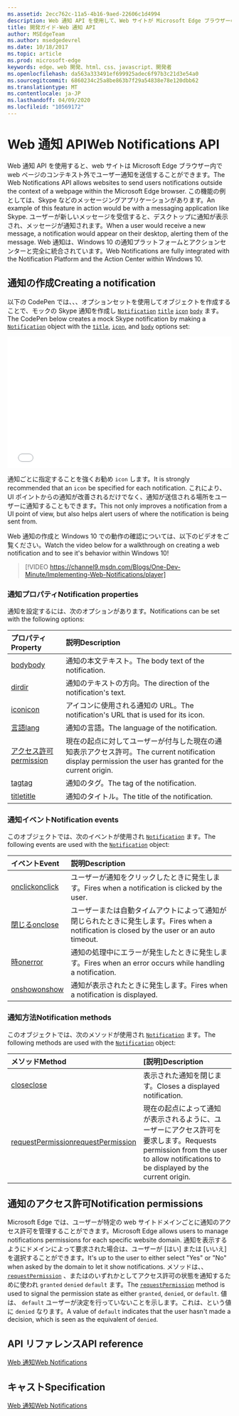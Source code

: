 ```yaml
---
ms.assetid: 2ecc762c-11a5-4b16-9aed-22606c1d4994
description: Web 通知 API を使用して、Web サイトが Microsoft Edge ブラウザーのコンテキスト外でユーザー通知を送信できるようにする方法について説明します。
title: 開発ガイド-Web 通知 API
author: MSEdgeTeam
ms.author: msedgedevrel
ms.date: 10/18/2017
ms.topic: article
ms.prod: microsoft-edge
keywords: edge、web 開発、html、css、javascript、開発者
ms.openlocfilehash: da563a333491ef699925adec6f97b3c21d3e54a0
ms.sourcegitcommit: 6860234c25a8be863b7f29a54838e78e120dbb62
ms.translationtype: MT
ms.contentlocale: ja-JP
ms.lasthandoff: 04/09/2020
ms.locfileid: "10569172"
---
```

# <span data-ttu-id="20091-104">Web 通知 API</span><span class="sxs-lookup"><span data-stu-id="20091-104">Web Notifications API</span></span>

<span data-ttu-id="20091-105">Web 通知 API を使用すると、web サイトは Microsoft Edge ブラウザー内で web ページのコンテキスト外でユーザー通知を送信することができます。</span><span class="sxs-lookup"><span data-stu-id="20091-105">The Web Notifications API allows websites to send users notifications outside the context of a webpage within the Microsoft Edge browser.</span></span> <span data-ttu-id="20091-106">この機能の例としては、Skype などのメッセージングアプリケーションがあります。</span><span class="sxs-lookup"><span data-stu-id="20091-106">An example of this feature in action would be with a messaging application like Skype.</span></span> <span data-ttu-id="20091-107">ユーザーが新しいメッセージを受信すると、デスクトップに通知が表示され、メッセージが通知されます。</span><span class="sxs-lookup"><span data-stu-id="20091-107">When a user would receive a new message, a notification would appear on their desktop, alerting them of the message.</span></span> <span data-ttu-id="20091-108">Web 通知は、Windows 10 の通知プラットフォームとアクションセンターと完全に統合されています。</span><span class="sxs-lookup"><span data-stu-id="20091-108">Web Notifications are fully integrated with the Notification Platform and the Action Center within Windows 10.</span></span> 

## <span data-ttu-id="20091-109">通知の作成</span><span class="sxs-lookup"><span data-stu-id="20091-109">Creating a notification</span></span>

<span data-ttu-id="20091-110">以下の CodePen では、、、オプションセットを使用してオブジェクトを作成することで、モックの Skype 通知を作成し [`Notification`](https://msdn.microsoft.com/library/mt710818) [`title`](https://msdn.microsoft.com/library/mt710826) [`icon`](https://msdn.microsoft.com/library/mt710814) [`body`](https://msdn.microsoft.com/library/mt710811) ます。</span><span class="sxs-lookup"><span data-stu-id="20091-110">The CodePen below creates a mock Skype notification by making a [`Notification`](https://msdn.microsoft.com/library/mt710818) object with the [`title`](https://msdn.microsoft.com/library/mt710826), [`icon`](https://msdn.microsoft.com/library/mt710814), and [`body`](https://msdn.microsoft.com/library/mt710811) options set:</span></span>


<iframe height='295' scrolling='no' title='<span data-ttu-id="20091-111">Web 通知</span><span class="sxs-lookup"><span data-stu-id="20091-111">Web notifications</span></span>' src='//codepen.io/MicrosoftEdgeDocumentation/embed/RGbxWW/?height=295&theme-id=23761&default-tab=result&embed-version=2&editable=true' frameborder='no' allowtransparency='true' allowfullscreen='true' style='width: 100%;'><span data-ttu-id="20091-112"><a href='https://codepen.io/MicrosoftEdgeDocumentation/pen/RGbxWW/'> </a> CodePen で Microsoft Edge ドキュメント (@MicrosoftEdgeDocumentation) によるペン Web 通知を参照してください <a href='https://codepen.io/MicrosoftEdgeDocumentation'> </a> <a href='https://codepen.io'> </a> 。</span><span class="sxs-lookup"><span data-stu-id="20091-112">See the Pen <a href='https://codepen.io/MicrosoftEdgeDocumentation/pen/RGbxWW/'>Web notifications</a> by Microsoft Edge Docs (<a href='https://codepen.io/MicrosoftEdgeDocumentation'>@MicrosoftEdgeDocumentation</a>) on <a href='https://codepen.io'>CodePen</a>.</span></span>
</iframe>

<span data-ttu-id="20091-113">通知ごとに指定することを強くお勧め `icon` します。</span><span class="sxs-lookup"><span data-stu-id="20091-113">It is strongly recommended that an `icon` be specified for each notification.</span></span> <span data-ttu-id="20091-114">これにより、UI ポイントからの通知が改善されるだけでなく、通知が送信される場所をユーザーに通知することもできます。</span><span class="sxs-lookup"><span data-stu-id="20091-114">This not only improves a notification from a UI point of view, but also helps alert users of where the notification is being sent from.</span></span>

<span data-ttu-id="20091-115">Web 通知の作成と Windows 10 での動作の確認については、以下のビデオをご覧ください。</span><span class="sxs-lookup"><span data-stu-id="20091-115">Watch the video below for a walkthrough on creating a web notification and to see it's behavior within Windows 10!</span></span>


> [!VIDEO https://channel9.msdn.com/Blogs/One-Dev-Minute/Implementing-Web-Notifications/player]

### <span data-ttu-id="20091-116">通知プロパティ</span><span class="sxs-lookup"><span data-stu-id="20091-116">Notification properties</span></span>

<span data-ttu-id="20091-117">通知を設定するには、次のオプションがあります。</span><span class="sxs-lookup"><span data-stu-id="20091-117">Notifications can be set with the following options:</span></span>

<span data-ttu-id="20091-118">プロパティ</span><span class="sxs-lookup"><span data-stu-id="20091-118">Property</span></span> | <span data-ttu-id="20091-119">説明</span><span class="sxs-lookup"><span data-stu-id="20091-119">Description</span></span>
:-------- | :----------
[<span data-ttu-id="20091-120">body</span><span class="sxs-lookup"><span data-stu-id="20091-120">body</span></span>](https://msdn.microsoft.com/library/mt710811) | <span data-ttu-id="20091-121">通知の本文テキスト。</span><span class="sxs-lookup"><span data-stu-id="20091-121">The body text of the notification.</span></span>
[<span data-ttu-id="20091-122">dir</span><span class="sxs-lookup"><span data-stu-id="20091-122">dir</span></span>](https://msdn.microsoft.com/library/mt710813) | <span data-ttu-id="20091-123">通知のテキストの方向。</span><span class="sxs-lookup"><span data-stu-id="20091-123">The direction of the notification's text.</span></span>
[<span data-ttu-id="20091-124">icon</span><span class="sxs-lookup"><span data-stu-id="20091-124">icon</span></span>](https://msdn.microsoft.com/library/mt710814) | <span data-ttu-id="20091-125">アイコンに使用される通知の URL。</span><span class="sxs-lookup"><span data-stu-id="20091-125">The notification's URL that is used for its icon.</span></span>
[<span data-ttu-id="20091-126">言語</span><span class="sxs-lookup"><span data-stu-id="20091-126">lang</span></span>](https://msdn.microsoft.com/library/mt710815) | <span data-ttu-id="20091-127">通知の言語。</span><span class="sxs-lookup"><span data-stu-id="20091-127">The language of the notification.</span></span>
[<span data-ttu-id="20091-128">アクセス許可</span><span class="sxs-lookup"><span data-stu-id="20091-128">permission</span></span>](https://msdn.microsoft.com/library/mt670637) | <span data-ttu-id="20091-129">現在の起点に対してユーザーが付与した現在の通知表示アクセス許可。</span><span class="sxs-lookup"><span data-stu-id="20091-129">The current notification display permission the user has granted for the current origin.</span></span>
[<span data-ttu-id="20091-130">tag</span><span class="sxs-lookup"><span data-stu-id="20091-130">tag</span></span>](https://msdn.microsoft.com/library/mt710825) | <span data-ttu-id="20091-131">通知のタグ。</span><span class="sxs-lookup"><span data-stu-id="20091-131">The tag of the notification.</span></span>
[<span data-ttu-id="20091-132">title</span><span class="sxs-lookup"><span data-stu-id="20091-132">title</span></span>](https://msdn.microsoft.com/library/mt710826) | <span data-ttu-id="20091-133">通知のタイトル。</span><span class="sxs-lookup"><span data-stu-id="20091-133">The title of the notification.</span></span>

### <span data-ttu-id="20091-134">通知イベント</span><span class="sxs-lookup"><span data-stu-id="20091-134">Notification events</span></span>

<span data-ttu-id="20091-135">このオブジェクトでは、次のイベントが使用され [`Notification`](https://msdn.microsoft.com/library/mt710818) ます。</span><span class="sxs-lookup"><span data-stu-id="20091-135">The following events are used with the [`Notification`](https://msdn.microsoft.com/library/mt710818) object:</span></span>

<span data-ttu-id="20091-136">イベント</span><span class="sxs-lookup"><span data-stu-id="20091-136">Event</span></span> | <span data-ttu-id="20091-137">説明</span><span class="sxs-lookup"><span data-stu-id="20091-137">Description</span></span>
:-------- | :----------
[<span data-ttu-id="20091-138">onclick</span><span class="sxs-lookup"><span data-stu-id="20091-138">onclick</span></span>](https://msdn.microsoft.com/library/mt712180) | <span data-ttu-id="20091-139">ユーザーが通知をクリックしたときに発生します。</span><span class="sxs-lookup"><span data-stu-id="20091-139">Fires when a notification is clicked by the user.</span></span>
[<span data-ttu-id="20091-140">閉じる</span><span class="sxs-lookup"><span data-stu-id="20091-140">onclose</span></span>](https://msdn.microsoft.com/library/mt712178) | <span data-ttu-id="20091-141">ユーザーまたは自動タイムアウトによって通知が閉じられたときに発生します。</span><span class="sxs-lookup"><span data-stu-id="20091-141">Fires when a notification is closed by the user or an auto timeout.</span></span>
[<span data-ttu-id="20091-142">時</span><span class="sxs-lookup"><span data-stu-id="20091-142">onerror</span></span>](https://msdn.microsoft.com/library/mt712181) | <span data-ttu-id="20091-143">通知の処理中にエラーが発生したときに発生します。</span><span class="sxs-lookup"><span data-stu-id="20091-143">Fires when an error occurs while handling a notification.</span></span>
[<span data-ttu-id="20091-144">onshow</span><span class="sxs-lookup"><span data-stu-id="20091-144">onshow</span></span>](https://msdn.microsoft.com/library/mt712182) | <span data-ttu-id="20091-145">通知が表示されたときに発生します。</span><span class="sxs-lookup"><span data-stu-id="20091-145">Fires when a notification is displayed.</span></span>

### <span data-ttu-id="20091-146">通知方法</span><span class="sxs-lookup"><span data-stu-id="20091-146">Notification methods</span></span>

<span data-ttu-id="20091-147">このオブジェクトでは、次のメソッドが使用され [`Notification`](https://msdn.microsoft.com/library/mt710818) ます。</span><span class="sxs-lookup"><span data-stu-id="20091-147">The following methods are used with the [`Notification`](https://msdn.microsoft.com/library/mt710818) object:</span></span>

<span data-ttu-id="20091-148">メソッド</span><span class="sxs-lookup"><span data-stu-id="20091-148">Method</span></span> | <span data-ttu-id="20091-149">[説明]</span><span class="sxs-lookup"><span data-stu-id="20091-149">Description</span></span>
:-------- | :----------
[<span data-ttu-id="20091-150">close</span><span class="sxs-lookup"><span data-stu-id="20091-150">close</span></span>](https://msdn.microsoft.com/library/mt670636) | <span data-ttu-id="20091-151">表示された通知を閉じます。</span><span class="sxs-lookup"><span data-stu-id="20091-151">Closes a displayed notification.</span></span>
[<span data-ttu-id="20091-152">requestPermission</span><span class="sxs-lookup"><span data-stu-id="20091-152">requestPermission</span></span>](https://msdn.microsoft.com/library/mt710824) | <span data-ttu-id="20091-153">現在の起点によって通知が表示されるように、ユーザーにアクセス許可を要求します。</span><span class="sxs-lookup"><span data-stu-id="20091-153">Requests permission from the user to allow notifications to be displayed by the current origin.</span></span>

## <span data-ttu-id="20091-154">通知のアクセス許可</span><span class="sxs-lookup"><span data-stu-id="20091-154">Notification permissions</span></span>

<span data-ttu-id="20091-155">Microsoft Edge では、ユーザーが特定の web サイトドメインごとに通知のアクセス許可を管理することができます。</span><span class="sxs-lookup"><span data-stu-id="20091-155">Microsoft Edge allows users to manage notifications permissions for each specific website domain.</span></span> <span data-ttu-id="20091-156">通知を表示するようにドメインによって要求された場合は、ユーザーが [はい] または [いいえ] を選択することができます。</span><span class="sxs-lookup"><span data-stu-id="20091-156">It's up to the user to either select "Yes" or "No" when asked by the domain to let it show notifications.</span></span> <span data-ttu-id="20091-157">メソッドは、、 [`requestPermission`](https://msdn.microsoft.com/library/mt710824) 、またはのいずれかとしてアクセス許可の状態を通知するために使われ `granted` `denied` `default` ます。</span><span class="sxs-lookup"><span data-stu-id="20091-157">The [`requestPermission`](https://msdn.microsoft.com/library/mt710824) method is used to signal the permission state as either `granted`, `denied`, or `default`.</span></span> <span data-ttu-id="20091-158">値は、 `default` ユーザーが決定を行っていないことを示します。これは、という値に `denied` なります。</span><span class="sxs-lookup"><span data-stu-id="20091-158">A value of `default` indicates that the user hasn't made a decision, which is seen as the equivalent of `denied`.</span></span>




## <span data-ttu-id="20091-159">API リファレンス</span><span class="sxs-lookup"><span data-stu-id="20091-159">API reference</span></span>

[<span data-ttu-id="20091-160">Web 通知</span><span class="sxs-lookup"><span data-stu-id="20091-160">Web Notifications</span></span>](https://msdn.microsoft.com/library/mt710827)

## <span data-ttu-id="20091-161">キャスト</span><span class="sxs-lookup"><span data-stu-id="20091-161">Specification</span></span>

[<span data-ttu-id="20091-162">Web 通知</span><span class="sxs-lookup"><span data-stu-id="20091-162">Web Notifications</span></span>](https://notifications.spec.whatwg.org)

